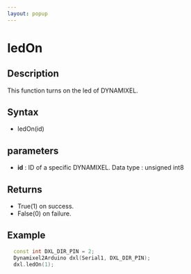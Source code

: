 ```yaml
---
layout: popup
---
```


# ledOn

## Description

This function turns on the led of DYNAMIXEL.

## Syntax

- ledOn(id)

## parameters

- **id** : ID of a specific DYNAMIXEL. Data type : unsigned int8

## Returns

- True(1) on success.
- False(0) on failure.

## Example

```c++
  const int DXL_DIR_PIN = 2;
  Dynamixel2Arduino dxl(Serial1, DXL_DIR_PIN);
  dxl.ledOn(1);
```
